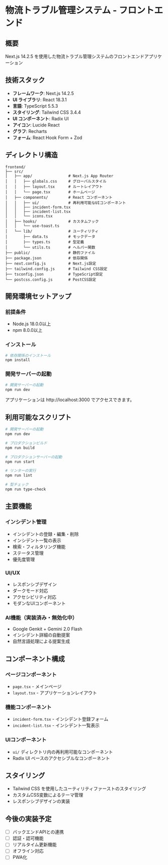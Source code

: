 # 物流トラブル管理システム - フロントエンド

## 概要
Next.js 14.2.5 を使用した物流トラブル管理システムのフロントエンドアプリケーション

## 技術スタック
- **フレームワーク**: Next.js 14.2.5
- **UI ライブラリ**: React 18.3.1
- **言語**: TypeScript 5.5.3
- **スタイリング**: Tailwind CSS 3.4.4
- **UI コンポーネント**: Radix UI
- **アイコン**: Lucide React
- **グラフ**: Recharts
- **フォーム**: React Hook Form + Zod

## ディレクトリ構造
```
frontend/
├── src/
│   ├── app/                # Next.js App Router
│   │   ├── globals.css     # グローバルスタイル
│   │   ├── layout.tsx      # ルートレイアウト
│   │   └── page.tsx        # ホームページ
│   ├── components/         # React コンポーネント
│   │   ├── ui/             # 再利用可能なUIコンポーネント
│   │   ├── incident-form.tsx
│   │   ├── incident-list.tsx
│   │   └── icons.tsx
│   ├── hooks/              # カスタムフック
│   │   └── use-toast.ts
│   └── lib/                # ユーティリティ
│       ├── data.ts         # モックデータ
│       ├── types.ts        # 型定義
│       └── utils.ts        # ヘルパー関数
├── public/                 # 静的ファイル
├── package.json            # 依存関係
├── next.config.js          # Next.js設定
├── tailwind.config.js      # Tailwind CSS設定
├── tsconfig.json           # TypeScript設定
└── postcss.config.js       # PostCSS設定
```

## 開発環境セットアップ

### 前提条件
- Node.js 18.0.0以上
- npm 8.0.0以上

### インストール
```bash
# 依存関係のインストール
npm install
```

### 開発サーバーの起動
```bash
# 開発サーバーの起動
npm run dev
```

アプリケーションは http://localhost:3000 でアクセスできます。

## 利用可能なスクリプト

```bash
# 開発サーバーの起動
npm run dev

# プロダクションビルド
npm run build

# プロダクションサーバーの起動
npm run start

# リンターの実行
npm run lint

# 型チェック
npm run type-check
```

## 主要機能

### インシデント管理
- インシデントの登録・編集・削除
- インシデント一覧の表示
- 検索・フィルタリング機能
- ステータス管理
- 優先度管理

### UI/UX
- レスポンシブデザイン
- ダークモード対応
- アクセシビリティ対応
- モダンなUIコンポーネント

### AI機能（実装済み・無効化中）
- Google Genkit + Gemini 2.0 Flash
- インシデント詳細の自動提案
- 自然言語処理による提案生成

## コンポーネント構成

### ページコンポーネント
- `page.tsx` - メインページ
- `layout.tsx` - アプリケーションレイアウト

### 機能コンポーネント
- `incident-form.tsx` - インシデント登録フォーム
- `incident-list.tsx` - インシデント一覧表示

### UIコンポーネント
- `ui/` ディレクトリ内の再利用可能なコンポーネント
- Radix UI ベースのアクセシブルなコンポーネント

## スタイリング
- Tailwind CSS を使用したユーティリティファーストのスタイリング
- カスタムCSS変数によるテーマ管理
- レスポンシブデザインの実装

## 今後の実装予定
- [ ] バックエンドAPIとの連携
- [ ] 認証・認可機能
- [ ] リアルタイム更新機能
- [ ] オフライン対応
- [ ] PWA化
